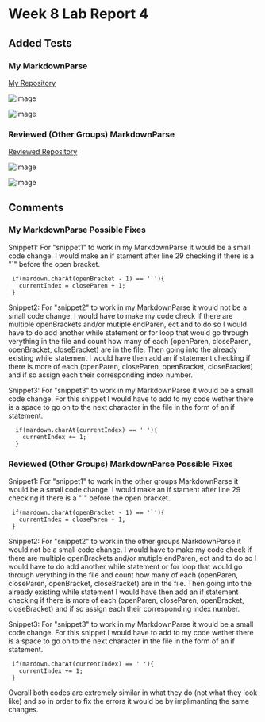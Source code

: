 <h1>Week 8 Lab Report 4</h1>

<h2>Added Tests</h2>

<h3>My MarkdownParse</h3>

[My Repository](https://github.com/emaresmoreno/week5mdParse)

![image](https://user-images.githubusercontent.com/103283819/169711338-cacfba46-747a-4193-89dd-8c8dbbea0bff.png)

![image](https://user-images.githubusercontent.com/103283819/169723228-84be7b54-196a-4891-95d0-542bfad725d5.png)

<h3>Reviewed (Other Groups) MarkdownParse</h3>

[Reviewed Repository](https://github.com/emaresmoreno/OtherGroupsReview)

![image](https://user-images.githubusercontent.com/103283819/169711467-7d1ffac9-57d8-48ef-8051-a220b5015478.png)

![image](https://user-images.githubusercontent.com/103283819/169711555-97218d44-0341-402f-90bb-50b0475efc8f.png)

<h2>Comments</h2>
<h3>My MarkdownParse Possible Fixes</h3>

<p>Snippet1: For "snippet1" to work in my MarkdownParse it would be a small code change. I would make an if stament after line 29 checking if there is a "`"
 before the open bracket.</p>
 
```
 if(mardown.charAt(openBracket - 1) == '`'){
   currentIndex = closeParen + 1;
 }
```

<p>Snippet2: For "snippet2" to work in my MarkdownParse it would not be a small code change. 
  I would have to make my code check if there are multiple openBrackets and/or mutiple endParen, ect and to do so I would have to do 
  add another while statement or for loop that would go through verything in the file 
  and count how many of each (openParen, closeParen, openBracket, closeBracket) are in the file. Then going 
  into the already existing while statement I would have then add an if statement checking if there is more of each
  (openParen, closeParen, openBracket, closeBracket) and if so assign each their corresponding index number.</p>
 
 <p>Snippet3: For "snippet3" to work in my MarkdownParse it would be a small code change. For this snippet I would have to add to my code wether there is a space 
  to go on to the next character in the file in the form of an if statement. </p>
  
```
  if(mardown.charAt(currentIndex) == ' '){
    currentIndex += 1;
  }
```

<h3>Reviewed (Other Groups) MarkdownParse Possible Fixes</h3>

<p>Snippet1: For "snippet1" to work in the other groups MarkdownParse it would be a small code change. 
 I would make an if stament after line 29 checking if there is a "`"
 before the open bracket.</p>
 
```
 if(mardown.charAt(openBracket - 1) == '`'){
   currentIndex = closeParen + 1;
 }
```

<p>Snippet2: For "snippet2" to work in the other groups MarkdownParse it would not be a small code change. 
  I would have to make my code check if there are multiple openBrackets and/or mutiple endParen, ect and to do so I would have to do 
  add another while statement or for loop that would go through verything in the file 
  and count how many of each (openParen, closeParen, openBracket, closeBracket) are in the file. Then going 
  into the already existing while statement I would have then add an if statement checking if there is more of each
  (openParen, closeParen, openBracket, closeBracket) and if so assign each their corresponding index number.</p>
 
 <p>Snippet3: For "snippet3" to work in my MarkdownParse it would be a small code change. For this snippet I would have to add to my code wether there is a space 
  to go on to the next character in the file in the form of an if statement. </p>
  
 ```
  if(mardown.charAt(currentIndex) == ' '){
    currentIndex += 1;
  }
```
 <p>Overall both codes are extremely similar in what they do (not what they look like) and so in order to fix the errors it would
be by implimanting the same changes.</p>
 
 
